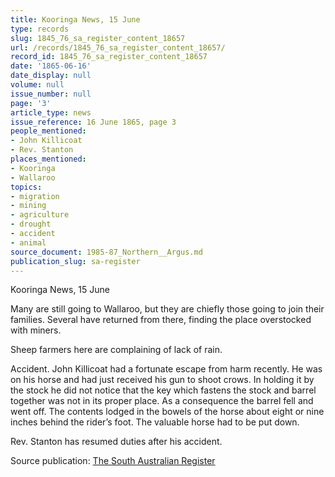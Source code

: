 ```yaml
---
title: Kooringa News, 15 June
type: records
slug: 1845_76_sa_register_content_18657
url: /records/1845_76_sa_register_content_18657/
record_id: 1845_76_sa_register_content_18657
date: '1865-06-16'
date_display: null
volume: null
issue_number: null
page: '3'
article_type: news
issue_reference: 16 June 1865, page 3
people_mentioned:
- John Killicoat
- Rev. Stanton
places_mentioned:
- Kooringa
- Wallaroo
topics:
- migration
- mining
- agriculture
- drought
- accident
- animal
source_document: 1985-87_Northern__Argus.md
publication_slug: sa-register
---
```


Kooringa News, 15 June

Many are still going to Wallaroo, but they are chiefly those going to join their families.  Several have returned from there, finding the place overstocked with miners.

Sheep farmers here are complaining of lack of rain.

Accident.  John Killicoat had a fortunate escape from harm recently.  He was on his horse and had just received his gun to shoot crows.  In holding it by the stock he did not notice that the key which fastens the stock and barrel together was not in its proper place.  As a consequence the barrel fell and went off.  The contents lodged in the bowels of the horse about eight or nine inches behind the rider’s foot.  The valuable horse had to be put down.

Rev. Stanton has resumed duties after his accident.

Source publication: [The South Australian Register](/publications/sa-register/)

